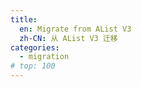 ```yaml
---
title:
  en: Migrate from AList V3
  zh-CN: 从 AList V3 迁移
categories:
  - migration
# top: 100
---
```


